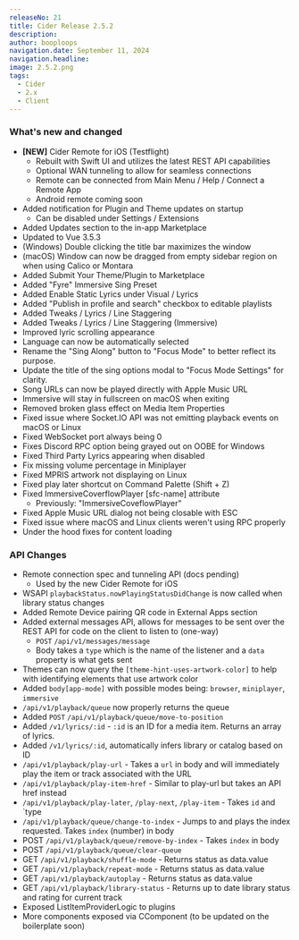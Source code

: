 ```yaml
---
releaseNo: 21
title: Cider Release 2.5.2
description: 
author: booploops
navigation.date: September 11, 2024
navigation.headline: 
image: 2.5.2.png
tags:
  - Cider
  - 2.x
  - Client
---
```


### What's new and changed
- **[NEW]** Cider Remote for iOS (Testflight)
	- Rebuilt with Swift UI and utilizes the latest REST API capabilities
	- Optional WAN tunneling to allow for seamless connections
	- Remote can be connected from Main Menu / Help / Connect a Remote App
	- Android remote coming soon
- Added notification for Plugin and Theme updates on startup
    - Can be disabled under Settings / Extensions
- Added Updates section to the in-app Marketplace
- Updated to Vue 3.5.3
- (Windows) Double clicking the title bar maximizes the window
- (macOS) Window can now be dragged from empty sidebar region on when using Calico or Montara
- Added Submit Your Theme/Plugin to Marketplace
- Added "Fyre" Immersive Sing Preset
- Added Enable Static Lyrics under Visual / Lyrics
- Added "Publish in profile and search" checkbox to editable playlists
- Added Tweaks / Lyrics / Line Staggering
- Added Tweaks / Lyrics / Line Staggering (Immersive)
- Improved lyric scrolling appearance
- Language can now be automatically selected
- Rename the "Sing Along" button to "Focus Mode" to better reflect its purpose.
- Update the title of the sing options modal to "Focus Mode Settings" for clarity.
- Song URLs can now be played directly with Apple Music URL
- Immersive will stay in fullscreen on macOS when exiting
- Removed broken glass effect on Media Item Properties
- Fixed issue where Socket.IO API was not emitting playback events on macOS or Linux
- Fixed WebSocket port always being 0
- Fixes Discord RPC option being grayed out on OOBE for Windows
- Fixed Third Party Lyrics appearing when disabled
- Fix missing volume percentage in Miniplayer
- Fixed MPRIS artwork not displaying on Linux
- Fixed play later shortcut on Command Palette (Shift + Z)
- Fixed ImmersiveCoverflowPlayer [sfc-name] attribute
  - Previously: "ImmersiveCoveflowPlayer"
- Fixed Apple Music URL dialog not being closable with ESC
- Fixed issue where macOS and Linux clients weren't using RPC properly
- Under the hood fixes for content loading

### API Changes
- Remote connection spec and tunneling API (docs pending)
	- Used by the new Cider Remote for iOS
- WSAPI `playbackStatus.nowPlayingStatusDidChange` is now called when library status changes
- Added Remote Device pairing QR code in External Apps section
- Added external messages API, allows for messages to be sent over the REST API for code on the client to listen to (one-way)
	- `POST` `/api/v1/messages/message`
	- Body takes a `type` which is the name of the listener and a `data` property is what gets sent
- Themes can now query the `[theme-hint-uses-artwork-color]` to help with identifying elements that use artwork color
- Added `body[app-mode]` with possible modes being: `browser`, `miniplayer`, `immersive`
- `/api/v1/playback/queue` now properly returns the queue
- Added `POST` `/api/v1/playback/queue/move-to-position`
- Added `/v1/lyrics/:id` - `:id` is an ID for a media item.  Returns an array of lyrics.
- Added `/v1/lyrics/:id`, automatically infers library or catalog based on ID 
- `/api/v1/playback/play-url` - Takes a `url` in body and will immediately play the item or track associated with the URL
- `/api/v1/playback/play-item-href` - Similar to play-url but takes an API href instead
- `/api/v1/playback/play-later`, `/play-next`, `/play-item` - Takes `id`  and `type
- `/api/v1/playback/queue/change-to-index` - Jumps to and plays the index requested.  Takes `index` (number) in body
- POST `/api/v1/playback/queue/remove-by-index` - Takes `index` in body
- POST `/api/v1/playback/queue/clear-queue`
- GET `/api/v1/playback/shuffle-mode` - Returns status as data.value
- GET `/api/v1/playback/repeat-mode` - Returns status as data.value
- GET `/api/v1/playback/autoplay` - Returns status as data.value
- GET `/api/v1/playback/library-status` - Returns up to date library status and rating for current track
- Exposed ListItemProviderLogic to plugins
- More components exposed via CComponent (to be updated on the boilerplate soon)

